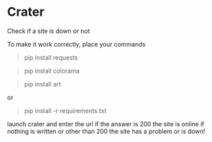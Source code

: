 # Crater
Check if a site is down or not

To make it work correctly, place your commands

> pip install requests

> pip install colorama

> pip install art

or

> pip install -r requirements.txt

launch crater and enter the url if the answer is 200 the site is online if nothing is written or other than 200 the site has a problem or is down!
